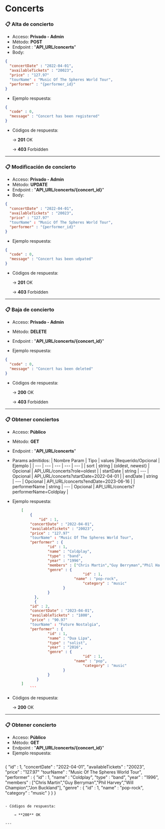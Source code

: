 # Concerts

### 📋 Alta de concierto

- Acceso: **Privado - Admin**
- Método: **POST**
- Endpoint : "**API_URL/concerts**"
- Body:

```json
{
  "concertDate" : "2022-04-01",
  "availableTickets" : "20023",
  "price" : "127.97"
  "tourName" : "Music Of The Spheres World Tour",
  "performer" : "{performer_id}"
}
```

- Ejemplo respuesta:

```json
{
  "code" : 0,
  "message" : "Concert has been registered"
}
```

- Códigos de respuesta:
    
    → **201** OK
    
    → **403** Forbidden

---

### 📋 Modificación de concierto

- Acceso: **Privado - Admin**
- Método: **UPDATE**
- Endpoint : "**API_URL/concerts/{concert_id}**"
- Body:

```json
{
  "concertDate" : "2022-04-01",
  "availableTickets" : "20023",
  "price" : "127.97"
  "tourName" : "Music Of The Spheres World Tour",
  "performer" : "{performer_id}"
}
```

- Ejemplo respuesta:

```json
{
  "code" : 0,
  "message" : "Concert has been udpated"
}
```

- Códigos de respuesta:
    
    → **201** OK
    
    → **403** Forbidden

---

### 📋 Baja de concierto

- Acceso: **Privado - Admin**
- Método: **DELETE**
- Endpoint : "**API_URL/concerts/{concert_id}**"

- Ejemplo respuesta:

```json
{
  "code" : 0,
  "message" : "Concert has been deleted"
}
```

- Códigos de respuesta:
    
    → **200** OK
    
    → **403** Forbidden

---

### 📋 Obtener conciertos

- Acceso: **Público**
- Método: **GET**
- Endpoint : "**API_URL/concerts**"
- Params admitidos:
	| Nombre Param | Tipo | values |Requerido/Opcional | Ejemplo | 
	| --- | --- | --- | --- | --- |
	| sort | string | {oldest, newest} | Opcional | API_URL/concerts?role=oldest |
	| startDate | string | --- | Opcional | API_URL/concerts?startDate=2022-04-01 |
	| endDate | string | --- | Opcional | API_URL/concerts?endDate=2023-06-16 |
	| performerName | string | --- | Opcional | API_URL/concerts?performerName=Coldplay |
- Ejemplo respuesta:
	```json
		[
		    {
		    	"id" : 1,
  			"concertDate" : "2022-04-01",
			"availableTickets" : "20023",
	  		"price" : "127.97"
  			"tourName" : "Music Of The Spheres World Tour",
  			"performer" : {
  					"id" : 1,
  					"name" : "Coldplay",
  					"type" : "band",
  					"year" : "1996",
  					"members" : ["Chris Martin","Guy Berryman","Phil Harvey","Will Champion","Jon Buckland"],
					"genre" : {
    		      				  	"id" : 1,
   		      					"name" : "pop-rock",
    		      					"category" : "music"
		   				   }
   					}
		      },
		      {	
	 		"id" : 2,
  			"concertDate" : "2023-04-01",
			"availableTickets" : "1800",
		  	"price" : "90.97"
  			"tourName" : "Future Nostalgia",
	  		"performer" : {
  				   	"id" : 1,
  					"name" : "Dua Lipa",
  					"type" : "solist",
  					"year" : "2016",
					"genre" : {
    		      					"id" : 1,
   		      					"name" : "pop",
    		      					"category" : "music"
		   			 	   }
   					}
		       }
		]
	     	```

- Códigos de respuesta:
    
    → **200** OK
	
---

### 📋 Obtener concierto

- Acceso: **Público**
- Método: **GET**
- Endpoint : "**API_URL/concerts/{concert_id}**"
- Ejemplo respuesta:
	```json

{	"id" : 1,
  	"concertDate" : "2022-04-01",
	"availableTickets" : "20023",
	"price" : "127.97"
  	"tourName" : "Music Of The Spheres World Tour",
  	"performer" : {
  					"id" : 1,
  					"name" : "Coldplay",
  					"type" : "band",
  					"year" : "1996",
  					"members" : ["Chris Martin","Guy Berryman","Phil Harvey","Will Champion","Jon Buckland"],
					"genre" : {
    		      				"id" : 1,
   		      					"name" : "pop-rock",
    		      				"category" : "music"
		   					   }
   					}
}	
```

- Códigos de respuesta:
    
    → **200** OK

---
	
